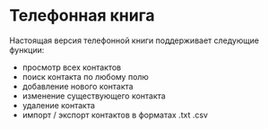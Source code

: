 # Телефонная книга

Настоящая версия телефонной книги поддерживает следующие функции:
- просмотр всех контактов
- поиск контакта по любому полю
- добавление нового контакта
- изменение существующего контакта
- удаление контакта
- импорт / экспорт контактов в форматах .txt .csv

